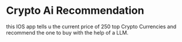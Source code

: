 # Crypto Ai Recommendation
this IOS app tells u the current price of 250 top Crypto Currencies and recommend the one to buy with the help of a LLM.
